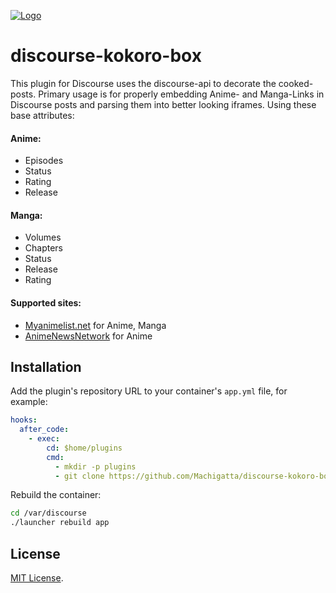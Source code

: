 
<a href="https://www.kokoro-ko.de/">![Logo](https://www.kokoro-ko.de/uploads/default/original/1X/c425edbe738ac1f92e584cfb94305d1570042f45.png)</a>

# discourse-kokoro-box

This plugin for Discourse uses the discourse-api to decorate the cooked-posts. Primary usage is for properly embedding Anime- and Manga-Links in Discourse posts and parsing them into better looking iframes. Using these base attributes:

#### Anime:
- Episodes
- Status
- Rating
- Release

#### Manga:
- Volumes
- Chapters
- Status
- Release
- Rating

#### Supported sites:
- [Myanimelist.net](https://myanimelist.net/) for Anime, Manga
- [AnimeNewsNetwork](http://www.animenewsnetwork.com/) for Anime

## Installation

Add the plugin's repository URL to your container's `app.yml` file, for example:

```yml
hooks:
  after_code:
    - exec:
        cd: $home/plugins
        cmd:
          - mkdir -p plugins
          - git clone https://github.com/Machigatta/discourse-kokoro-box.git
```

Rebuild the container:

```sh
cd /var/discourse
./launcher rebuild app
```

## License

[MIT License](LICENSE).

